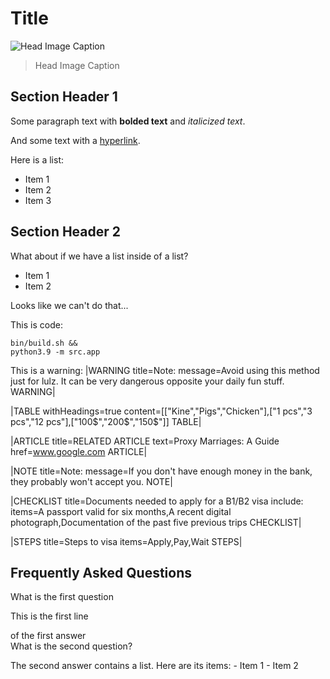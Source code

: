 # Title
![Head Image Caption](http://localhost:5252/api/uploads/image-485b37ea-1270-44c4-b992-0005744c7517.png)
> Head Image Caption

## Section Header 1
Some paragraph text with **bolded text** and _italicized text_.

And some text with a [hyperlink](https://your-link-here.com).

Here is a list:
- Item 1
- Item 2
- Item 3

## Section Header 2
What about if we have a list inside of a list?
- Item 1
- Item 2

Looks like we can't do that...

This is code:
```
bin/build.sh &&
python3.9 -m src.app
```

This is a warning:
|WARNING title=Note: message=Avoid using this method just for lulz. It can be very dangerous opposite your daily fun stuff. WARNING|

|TABLE withHeadings=true content=[["Kine","Pigs","Chicken"],["1 pcs","3 pcs","12 pcs"],["100$","200$","150$"]] TABLE|

|ARTICLE title=RELATED ARTICLE text=Proxy Marriages: A Guide href=www.google.com ARTICLE|

|NOTE title=Note: message=If you don't have enough money in the bank, they probably won't accept you. NOTE|

|CHECKLIST title=Documents needed to apply for a B1/B2 visa include: items=A passport valid for six months,A recent digital photograph,Documentation of the past five previous trips CHECKLIST|

|STEPS title=Steps to visa items=Apply,Pay,Wait STEPS|

## Frequently Asked Questions
<question>What is the first question</question>

<answer>
This is the first line

of the first answer
</answer>   
<question>
What is the second question?
</question>

<answer>
The second answer contains a list. Here are its items:
- Item 1
- Item 2
</answer>